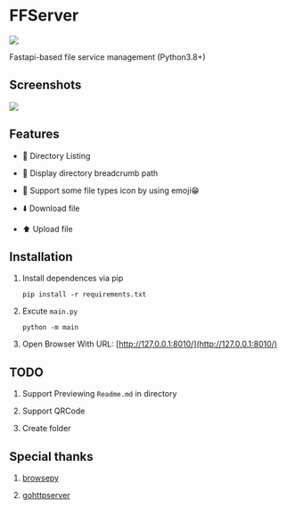 # FFServer

![](https://github.com/SimonWDC/ffserver/blob/main/static/img/ffserver.png)

Fastapi-based file service management (Python3.8+)

## Screenshots

![](https://github.com/SimonWDC/ffserver/blob/main/static/img/screenshot.png)

## Features

- 📁 Directory Listing

- 🍞 Display directory breadcrumb path

- 📍 Support some file types icon by using emoji😁

- ⬇️ Download file 

- ⬆️ Upload file

## Installation

1. Install dependences via pip
    ```
    pip install -r requirements.txt
    ```

2. Excute `main.py`
    ```
    python -m main
    ```

3. Open Browser With URL: [http://127.0.0.1:8010/](http://127.0.0.1:8010/)

## TODO

1. Support Previewing `Readme.md` in directory

2. Support QRCode

3. Create folder

## Special thanks

1. [browsepy](https://github.com/ergoithz/browsepy)

2. [gohttpserver](https://github.com/codeskyblue/gohttpserver)
